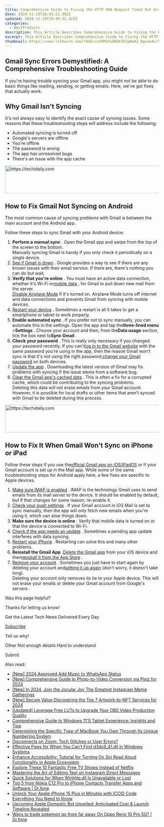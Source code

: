 ```yaml
---
title: Comprehensive Guide to Fixing the HTTP 408 Request Timed Out Error
date: 2024-11-15T16:43:21.992Z
updated: 2024-11-19T19:49:32.425Z
categories:
  - BestProducts
description: This Article Describes Comprehensive Guide to Fixing the HTTP 408 Request Timed Out Error
excerpt: This Article Describes Comprehensive Guide to Fixing the HTTP 408 Request Timed Out Error
thumbnail: https://www.lifewire.com/thmb/xz29M1Fv0KDKfG7pWwK2_WgvmxA=/540x405/filters:no_upscale():max_bytes(150000):strip_icc():format(webp)/408-request-timeout-2622937-4e97e76cbdb348aabe122f25e7c55d12.png
---
```


## Gmail Sync Errors Demystified: A Comprehensive Troubleshooting Guide
 If you're having trouble syncing your Gmail app, you might not be able to do basic things like reading, sending, or getting emails. Here, we've got fixes that actually work.

## Why Gmail Isn't Syncing

 It's not always easy to identify the exact cause of syncing issues. Some reasons that these troubleshooting steps will address include the following:

* Automated syncing is turned off
* Google's servers are offline
* You're offline
* The password is wrong
* The app has unresolved bugs
* There's an issue with the app cache

<!-- affiliate ads begin -->
<a href="https://appsumo.8odi.net/c/5597632/2082526/7443" target="_top" id="2082526">
  <img src="//a.impactradius-go.com/display-ad/7443-2082526" border="0" alt="https://techidaily.com" width="728" height="90"/>
</a>
<img height="0" width="0" src="https://appsumo.8odi.net/i/5597632/2082526/7443" style="position:absolute;visibility:hidden;" border="0" />
<!-- affiliate ads end -->

## How to Fix Gmail Not Syncing on Android

 The most common cause of syncing problems with Gmail is between the main account and the Android app.

 Follow these steps to sync Gmail with your Android device:

1. **Perform a manual sync** . Open the Gmail app and swipe from the top of the screen to the bottom.  
 Manually syncing Gmail is handy if you only check it periodically on a single device.
2. [See if Gmail is down](https://www.lifewire.com/how-to-check-the-gmail-status-for-issues-1171899) . Google provides a way to see if there are any known issues with their email service. If there are, there's nothing you can do but wait.
3. **Verify that you're online** . You must have an active data connection, whether it's Wi-Fi or[mobile data](https://www.lifewire.com/how-to-turn-on-mobile-data-4685092) , for Gmail to pull down new mail from the server.  
[Disable Airplane Mode](https://www.lifewire.com/turn-airplane-mode-on-or-off-on-android-5212172) if it's turned on. Airplane Mode turns off internet and data connections and prevents Gmail from syncing with mobile devices.
4. [Restart your device](https://www.lifewire.com/reboot-android-smartphone-or-tablet-4127180) **.** Sometimes a restart is all it takes to get a smartphone or tablet to work properly.
5. **Enable automated sync** . If you prefer not to sync manually, you can automate this in the settings. Open the app and tap the**three-lined menu** \>**Settings** . Choose your account and then, from the**Data usage** section, tick the box next to**Sync Gmail** .
6. **Check your password** . This is really only necessary if you changed your password recently. If you can't[log in to the Gmail website](https://mail.google.com/) with the same password you're using in the app, then the reason Gmail won't sync is that it's not using the right password;[change your Gmail password](https://www.lifewire.com/how-to-change-your-gmail-password-1172128) on both devices.
7. [Update the app](https://play.google.com/store/apps/details?id=com.google.android.gm) . Downloading the latest version of Gmail may fix problems with syncing if the issue stems from a software bug.
8. [Clear the Gmail app's cached data](https://www.lifewire.com/clear-cache-android-4157780) . This is often a fix for a corrupted cache, which could be contributing to the syncing problems.  
 Deleting this data will not erase emails from your Gmail account. However, it is possible for local drafts or other items that aren't synced with Gmail to be deleted during this process.

<!-- affiliate ads begin -->
<a href="https://oneplusfr.sjv.io/c/5597632/1622438/14044" target="_top" id="1622438">
  <img src="//a.impactradius-go.com/display-ad/14044-1622438" border="0" alt="https://techidaily.com" width="728" height="90"/>
</a>
<img height="0" width="0" src="https://oneplusfr.sjv.io/i/5597632/1622438/14044" style="position:absolute;visibility:hidden;" border="0" />
<!-- affiliate ads end -->

## How to Fix It When Gmail Won't Sync on iPhone or iPad

 Follow these steps if you use the[official Gmail app on iOS/iPadOS](https://apps.apple.com/app/gmail-email-by-google/id422689480) or if your Gmail account is set up in the Mail app. While some of the same troubleshooting steps for Android apply here, a few fixes are specific to Apple devices.

1. [Make sure IMAP is enabled](https://www.lifewire.com/how-to-access-gmail-in-iphone-mail-1172491) . IMAP is the technology Gmail uses to send emails from its mail server to the device. It should be enabled by default, but if that changes for some reason, re-enable it.
2. [Check your push settings](https://www.lifewire.com/how-to-set-up-push-gmail-in-iphone-mail-1172554) . If your Gmail account in iOS Mail is set to sync manually, then the app will only fetch new emails when you're using it, which can slow things down.
3. **Make sure the device is online** . Verify that mobile data is turned on or that the device is connected to Wi-Fi.
4. [Check if the app needs an update](https://www.lifewire.com/ways-to-keep-iphone-apps-to-date-2000645) . Sometimes a pending app update interferes with data syncing.
5. [Restart your iPhone](https://www.lifewire.com/how-to-restart-iphone-2000288) . Restarting can solve this and many other problems.
6. **Reinstall the Gmail App** .[Delete the Gmail app](https://www.lifewire.com/delete-apps-from-iphone-2000648) from your iOS device and then[reinstall it from the App Store](https://apps.apple.com/app/gmail-email-by-google/id422689480) .
7. [Remove your account](https://www.lifewire.com/delete-email-account-from-iphone-4136941) . Sometimes you just have to start again by deleting your account and[setting it up again](https://www.lifewire.com/how-to-access-gmail-in-iphone-mail-1172491) (don't worry, it doesn't take long).  
 Deleting your account only removes its tie to your Apple device. This will not erase your emails or delete your Gmail account from Google's servers.

Was this page helpful?

Thanks for letting us know!

 Get the Latest Tech News Delivered Every Day

[Subscribe](https://www.lifewire.com/#)

Tell us why!

 Other  Not enough details  Hard to understand

 Submit

<ins class="adsbygoogle"
     style="display:block"
     data-ad-format="autorelaxed"
     data-ad-client="ca-pub-7571918770474297"
     data-ad-slot="1223367746"></ins>

<ins class="adsbygoogle"
     style="display:block"
     data-ad-client="ca-pub-7571918770474297"
     data-ad-slot="8358498916"
     data-ad-format="auto"
     data-full-width-responsive="true"></ins>

<span class="atpl-alsoreadstyle">Also read:</span>
<div><ul>
<li><a href="https://fox-helps.techidaily.com/new-2024-approved-add-music-to-whatsapp-status/"><u>[New] 2024 Approved Add Music to WhatsApp Status</u></a></li>
<li><a href="https://fox-blue.techidaily.com/new-comprehensive-guide-to-photo-to-video-conversion-via-pixiz-for-2024/"><u>[New] Comprehensive Guide to Photo-to-Video Conversion via Pixiz for 2024</u></a></li>
<li><a href="https://instagram-video-recordings.techidaily.com/new-in-2024-join-the-jocular-joy-the-greatest-instagram-meme-gatherings/"><u>[New] In 2024, Join the Jocular Joy The Greatest Instagram Meme Gatherings</u></a></li>
<li><a href="https://fox-cloud.techidaily.com/new-secure-value-discovering-the-top-7-artwork-to-nft-services-for-2024/"><u>[New] Secure Value Discovering the Top 7 Artwork-to-NFT Services for 2024</u></a></li>
<li><a href="https://extra-support.techidaily.com/updated-leverage-free-luts-to-upgrade-your-obs-video-production-quality/"><u>[Updated] Leverage Free LUTs to Upgrade Your OBS Video Production Quality</u></a></li>
<li><a href="https://tech-recovery.techidaily.com/comprehensive-guide-to-windows-11s-tablet-experience-insights-and-tips/"><u>Comprehensive Guide to Windows 11'S Tablet Experience: Insights and Tips</u></a></li>
<li><a href="https://techtrends.techidaily.com/determining-the-specific-type-of-macbook-you-own-through-its-unique-numbering-system/"><u>Determining the Specific Type of MacBook You Own Through Its Unique Numbering System</u></a></li>
<li><a href="https://techtrends.techidaily.com/disconnects-on-zoom-tech-glitches-or-user-errors/"><u>Disconnects on Zoom: Tech Glitches or User Errors?</u></a></li>
<li><a href="https://techtrends.techidaily.com/effective-fixes-for-when-you-cant-find-d3dx941dll-in-windows-systems/"><u>Effective Fixes for When You Can't Find d3dx9_41.dll in Windows Systems</u></a></li>
<li><a href="https://techtrends.techidaily.com/enhance-accessibility-tutorial-for-turning-on-siri-read-aloud-functionality-in-apple-ecosystem/"><u>Enhance Accessibility: Tutorial for Turning On Siri Read Aloud Functionality in Apple Ecosystem</u></a></li>
<li><a href="https://techtrends.techidaily.com/explore-these-10-fantastic-free-tv-shows-instead-of-netflix/"><u>Explore These 10 Fantastic Free TV Shows Instead of Netflix</u></a></li>
<li><a href="https://techtrends.techidaily.com/mastering-the-art-of-editing-text-on-instagram-direct-messages/"><u>Mastering the Art of Editing Text on Instagram Direct Messages</u></a></li>
<li><a href="https://techtrends.techidaily.com/quick-solutions-for-when-winhttpdll-is-unavailable-or-lost/"><u>Quick Solutions for When Winhttp.dll Is Unavailable or Lost</u></a></li>
<li><a href="https://android-transfer.techidaily.com/top-5-from-nokia-c12-pro-to-iphone-contacts-transfer-apps-and-software-drfone-by-drfone-transfer-from-android-transfer-from-android/"><u>Top 5 from Nokia C12 Pro to iPhone Contacts Transfer Apps and Software | Dr.fone</u></a></li>
<li><a href="https://sim-unlock.techidaily.com/unlock-your-apple-iphone-15-plus-in-minutes-with-iccid-code-everything-you-need-to-know-by-drfone-ios/"><u>Unlock Your Apple iPhone 15 Plus in Minutes with ICCID Code Everything You Need to Know</u></a></li>
<li><a href="https://techtrends.techidaily.com/upcoming-apple-domestic-bot-unveiled-anticipated-cost-and-launch-timeline-revealed/"><u>Upcoming Apple Domestic Bot Unveiled: Anticipated Cost & Launch Timeline Revealed</u></a></li>
<li><a href="https://android-pokemon-go.techidaily.com/ways-to-trade-pokemon-go-from-far-away-on-oppo-reno-10-pro-5g-drfone-by-drfone-virtual-android/"><u>Ways to trade pokemon go from far away On Oppo Reno 10 Pro 5G? | Dr.fone</u></a></li>
</ul></div>

